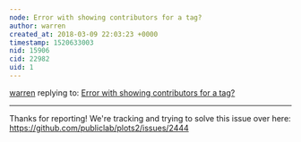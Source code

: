 ```yaml
---
node: Error with showing contributors for a tag?
author: warren
created_at: 2018-03-09 22:03:23 +0000
timestamp: 1520633003
nid: 15906
cid: 22982
uid: 1
---
```




[warren](../profile/warren) replying to: [Error with showing contributors for a tag?](../notes/gretchengehrke/03-09-2018/error-with-showing-contributors-for-a-tag)

----
Thanks for reporting! We're tracking and trying to solve this issue over here: https://github.com/publiclab/plots2/issues/2444